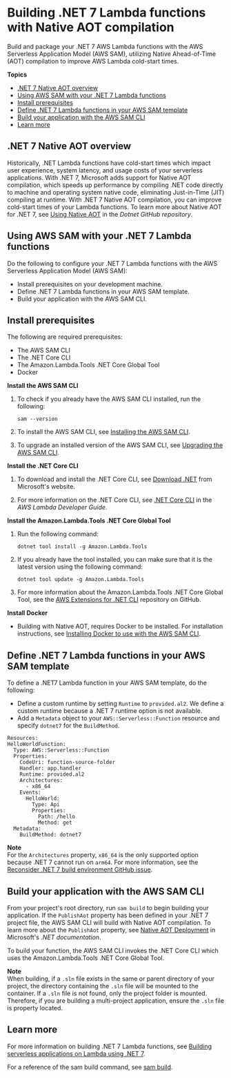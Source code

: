 # Building \.NET 7 Lambda functions with Native AOT compilation<a name="build-dotnet7"></a>

Build and package your \.NET 7 AWS Lambda functions with the AWS Serverless Application Model \(AWS SAM\), utilizing Native Ahead\-of\-Time \(AOT\) compilation to improve AWS Lambda cold\-start times\.

**Topics**
+ [\.NET 7 Native AOT overview](#build-dotnet7-overview)
+ [Using AWS SAM with your \.NET 7 Lambda functions](#build-dotnet7-sam)
+ [Install prerequisites](#build-dotnet7-prerequisites)
+ [Define \.NET 7 Lambda functions in your AWS SAM template](#build-dotnet7-sam-define)
+ [Build your application with the AWS SAM CLI](#build-dotnet7-sam-build)
+ [Learn more](#build-dotnet7-learn-more)

## \.NET 7 Native AOT overview<a name="build-dotnet7-overview"></a>

Historically, \.NET Lambda functions have cold\-start times which impact user experience, system latency, and usage costs of your serverless applications\. With \.NET 7, Microsoft adds support for Native AOT compilation, which speeds up performance by compiling \.NET code directly to machine and operating system native code, eliminating Just\-in\-Time \(JIT\) compiling at runtime\. With \.NET 7 Native AOT compilation, you can improve cold\-start times of your Lambda functions\. To learn more about Native AOT for \.NET 7, see [Using Native AOT](https://github.com/dotnet/runtime/tree/main/src/coreclr/nativeaot#readme) in the *Dotnet GitHub repository*\.

## Using AWS SAM with your \.NET 7 Lambda functions<a name="build-dotnet7-sam"></a>

Do the following to configure your \.NET 7 Lambda functions with the AWS Serverless Application Model \(AWS SAM\):
+ Install prerequisites on your development machine\.
+ Define \.NET 7 Lambda functions in your AWS SAM template\.
+ Build your application with the AWS SAM CLI\.

## Install prerequisites<a name="build-dotnet7-prerequisites"></a>

The following are required prerequisites:
+ The AWS SAM CLI
+ The \.NET Core CLI
+ The Amazon\.Lambda\.Tools \.NET Core Global Tool
+ Docker

**Install the AWS SAM CLI**

1. To check if you already have the AWS SAM CLI installed, run the following:

   ```
   sam --version
   ```

1. To install the AWS SAM CLI, see [Installing the AWS SAM CLI](install-sam-cli.md)\.

1. To upgrade an installed version of the AWS SAM CLI, see [Upgrading the AWS SAM CLI](manage-sam-cli-versions.md#manage-sam-cli-versions-upgrade)\.

**Install the \.NET Core CLI**

1. To download and install the \.NET Core CLI, see [Download \.NET](https://dotnet.microsoft.com/download) from Microsoft's website\.

1. For more information on the \.NET Core CLI, see [\.NET Core CLI](https://docs.aws.amazon.com/lambda/latest/dg/csharp-package-cli.html) in the *AWS Lambda Developer Guide*\.

**Install the Amazon\.Lambda\.Tools \.NET Core Global Tool**

1. Run the following command:

   ```
   dotnet tool install -g Amazon.Lambda.Tools
   ```

1. If you already have the tool installed, you can make sure that it is the latest version using the following command:

   ```
   dotnet tool update -g Amazon.Lambda.Tools
   ```

1. For more information about the Amazon\.Lambda\.Tools \.NET Core Global Tool, see the [AWS Extensions for \.NET CLI](https://github.com/aws/aws-extensions-for-dotnet-cli) repository on GitHub\.

**Install Docker**
+ Building with Native AOT, requires Docker to be installed\. For installation instructions, see [Installing Docker to use with the AWS SAM CLI](install-docker.md)\.

## Define \.NET 7 Lambda functions in your AWS SAM template<a name="build-dotnet7-sam-define"></a>

To define a \.NET7 Lambda function in your AWS SAM template, do the following:
+ Define a custom runtime by setting `Runtime` to `provided.al2`\. We define a custom runtime because a \.NET 7 runtime option is not available\.
+ Add a `Metadata` object to your `AWS::Serverless::Function` resource and specify `dotnet7` for the `BuildMethod`\.

```
Resources:
HelloWorldFunction:
  Type: AWS::Serverless::Function
  Properties:
    CodeUri: function-source-folder
    Handler: app.handler
    Runtime: provided.al2
    Architectures:
      - x86_64
    Events:
      HelloWorld:
        Type: Api 
        Properties:
          Path: /hello
          Method: get
  Metadata:
    BuildMethod: dotnet7
```

**Note**  
For the `Architectures` property, `x86_64` is the only supported option because \.NET 7 cannot run on `arm64`\. For more information, see the [Reconsider \.NET 7 build environment GitHub issue](https://github.com/dotnet/runtime/issues/76195)\.

## Build your application with the AWS SAM CLI<a name="build-dotnet7-sam-build"></a>

 From your project's root directory, run `sam build` to begin building your application\. If the `PublishAot` property has been defined in your \.NET 7 project file, the AWS SAM CLI will build with Native AOT compilation\. To learn more about the `PublishAot` property, see [Native AOT Deployment](https://learn.microsoft.com/en-us/dotnet/core/deploying/native-aot/) in Microsoft's *\.NET documentation*\.

To build your function, the AWS SAM CLI invokes the \.NET Core CLI which uses the Amazon\.Lambda\.Tools \.NET Core Global Tool\.

**Note**  
When building, if a `.sln` file exists in the same or parent directory of your project, the directory containing the `.sln` file will be mounted to the container\. If a `.sln` file is not found, only the project folder is mounted\. Therefore, if you are building a multi\-project application, ensure the `.sln` file is property located\.

## Learn more<a name="build-dotnet7-learn-more"></a>

For more information on building \.NET 7 Lambda functions, see [Building serverless applications on Lambda using \.NET 7](http://aws.amazon.com/blogs/compute/building-serverless-net-applications-on-aws-lambda-using-net-7/)\.

For a reference of the sam build command, see [sam build](sam-cli-command-reference-sam-build.md)\.
